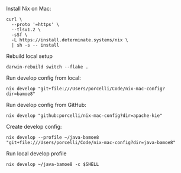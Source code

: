 Install Nix on Mac:

```
curl \
  --proto '=https' \
  --tlsv1.2 \
  -sSf \
  -L https://install.determinate.systems/nix \
  | sh -s -- install
```

Rebuild local setup

```
darwin-rebuild switch --flake .
```

Run develop config from local:

```
nix develop "git+file:///Users/porcelli/Code/nix-mac-config?dir=bamoe8"
```

Run develop config from GitHub:

```
nix develop "github:porcelli/nix-mac-config?dir=apache-kie"
```

Create develop config:

```
nix develop --profile ~/java-bamoe8 "git+file:///Users/porcelli/Code/nix-mac-config?dir=java-bamoe8"
```

Run local develop profile

```
nix develop ~/java-bamoe8 -c $SHELL
```
